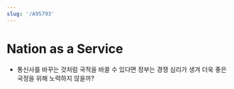 ```yaml
---
slug: '/A95793'
---
```


# Nation as a Service

- 통신사를 바꾸는 것처럼 국적을 바꿀 수 있다면 정부는 경쟁 심리가 생겨 더욱 좋은 국정을 위해 노력하지 않을까?
